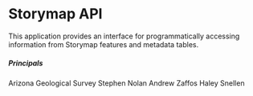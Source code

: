 # Storymap API

This application provides an interface for programmatically accessing
information from Storymap features and metadata tables. 














##### Principals
Arizona Geological Survey
Stephen Nolan
Andrew Zaffos
Haley Snellen
